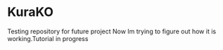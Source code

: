 # KuraKO
Testing repository for future project
Now Im trying to figure out how it is working.Tutorial in  progress
